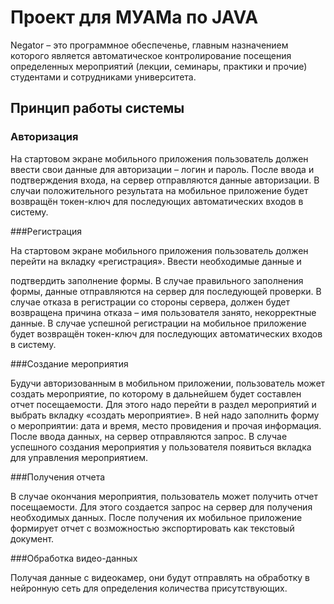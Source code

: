 Проект для МУАМа по JAVA
==============================
 
Negator – это программное обеспеченье, главным назначением которого является автоматическое контролирование посещения определенных мероприятий (лекции, семинары, практики и прочие) студентами и сотрудниками университета.
 
 Принцип работы системы 
------------------------------

### Авторизация 

На стартовом экране мобильного приложения пользователь должен ввести свои данные для авторизации – логин и пароль. После ввода и подтверждения входа, на сервер отправляются данные авторизации. В случаи положительного результата на мобильное приложение будет возвращён токен-ключ для последующих автоматических входов в систему. 

###Регистрация 

На стартовом экране мобильного приложения пользователь должен перейти на вкладку «регистрация». Ввести необходимые данные и 

подтвердить заполнение формы. В случае правильного заполнения формы, данные отправляются на сервер для последующей проверки. В случае отказа в регистрации со стороны сервера, должен будет возвращена причина отказа – имя пользователя занято, некорректные данные. В случае успешной регистрации на мобильное приложение будет возвращён токен-ключ для последующих автоматических входов в систему. 

###Создание мероприятия 

Будучи авторизованным в мобильном приложении, пользователь может создать мероприятие, по которому в дальнейшем будет составлен отчет посещаемости. Для этого надо перейти в раздел мероприятий и выбрать вкладку «создать мероприятие». В ней надо заполнить форму о мероприятии: дата и время, место провидения и прочая информация. После ввода данных, на сервер отправляются запрос. В случае успешного создания мероприятия у пользователя появиться вкладка для управления мероприятием. 

###Получения отчета 

В случае окончания мероприятия, пользователь может получить отчет посещаемости. Для этого создается запрос на сервер для получения необходимых данных. После получения их мобильное приложение формирует отчет с возможностью экспортировать как текстовый документ. 

###Обработка видео-данных 

Получая данные с видеокамер, они будут отправлять на обработку в нейронную сеть для определения количества присутствующих.